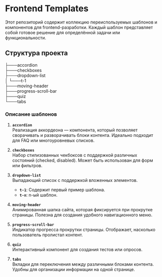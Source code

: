 # Frontend Templates

Этот репозиторий содержит коллекцию переиспользуемых шаблонов и компонентов для frontend-разработки. Каждый шаблон представляет собой готовое решение для определённой задачи или функциональности.

## Структура проекта

├───accordion <br>
├───checkboxes <br>
├───dropdown-list <br>
│   └───t-1 <br>
├───moving-header <br>
├───progress-scroll-bar <br>
├───quiz <br>
└───tabs <br>


### Описание шаблонов

1. **`accordion`**  
   Реализация аккордеона — компонента, который позволяет сворачивать и разворачивать блоки контента. Идеально подходит для FAQ или многоуровневых списков.

2. **`checkboxes`**  
   Набор стилизованных чекбоксов с поддержкой различных состояний (checked, disabled). Может быть использован для форм или фильтров.

3. **`dropdown-list`**  
   Выпадающий список с поддержкой вложенных элементов.
    - **`t-1`**: Содержит первый пример шаблона.
    - **`t-n`**: n-ый шаблон.

4. **`moving-header`**  
   Анимированная шапка сайта, которая фиксируется при прокрутке страницы. Полезна для создания удобного навигационного меню.

5. **`progress-scroll-bar`**  
   Индикатор прогресса прокрутки страницы. Отображает, насколько пользователь пролистал контент.

6. **`quiz`**  
   Интерактивный компонент для создания тестов или опросов. 

7. **`tabs`**  
   Вкладки для переключения между различными блоками контента. Удобны для организации информации на одной странице.

